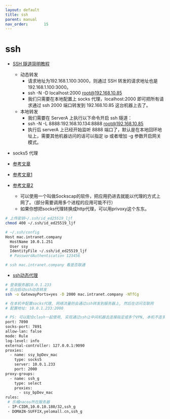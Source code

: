 ```yaml
---
layout: default
title: ssh
parent: manual
nav_order:       15
---
```


# ssh

- [SSH 隧道简明教程](https://www.lixueduan.com/posts/linux/07-ssh-tunnel/)
  - 动态转发
    - 请求地址为192.168.1.100:3000，则通过 SSH 转发的请求地址也是192.168.1.100:3000。
    - ssh -N -D localhost:2000 root@192.168.10.85
    - 我们只需要在本地配置上 socks 代理，localhost:2000 即可把所有请求通过 ssh 2000 端口转发到 192.168.10.85 这台机器上去了。
  - 本地转发
    - 我们需要在 ServerA 上执行以下命令开启 ssh 隧道：
    - ssh -N -L 8888:192.168.10.134:8888 root@192.168.10.85
    - 执行后 serverA 上已经开始监听 8888 端口了，默认是在本地回环地址上，需要其他机器访问的话可以指定 ip 或者增加 -g 参数开启网关模式。

- socks5 代理

- [参考文章](https://wlwang41.github.io/content/ops/ssh%E9%9A%A7%E9%81%93%E4%BB%A3%E7%90%86.html)
- [参考文章1](https://blog.bug-maker.com/archives/47.html)
- [参考文章2](https://www.cnblogs.com/memphise/articles/6420019.html)
  - 可以使用一个叫做Sockscap的软件，把应用扔进去就能以代理的方式上网了。（部分需要调用多个进程的应用可能不行）
  - 如果你想把socks代理转换成http代理，可以用privoxy这个东东。

```bash
# 上传密钥~/.ssh/id_ed25519_ljf
chmod 400 ~/.ssh/id_ed25519_ljf

# ~/.ssh/config
Host mac.intranet.company
  HostName 10.0.1.251
  User ssy
  IdentityFile ~/.ssh/id_ed25519_ljf
  # PasswordAuthentication 123456

# ssh mac.intranet.company 看是否联通
```

- [ssh动态代理](ssh动态代理)

```bash
# 登录服务器10.0.1.233
# 后台启动ssh动态转发
ssh -o GatewayPorts=yes -D 2000 mac.intranet.company -NTfCg

# 在本机中配置socks代理, 网络流量则会通过ssh转发到服务器上, 然后在访问互联网
# 配置地址: 10.0.1.233:2000

# PS: 可以配合clash一起使用, 实现通过ssh让中间机器去连接指定或多个VPN, 本机不连多余的VPN(其实是不想下载一堆的VPN相关软件), 只用clash就能透传流量过去
port: 7890
socks-port: 7891
allow-lan: false
mode: Rule
log-level: info
external-controller: 127.0.0.1:9090
proxies:
  - name: ssy_bpDev_mac
    type: socks5
    server: 10.0.1.233
    port: 2000
proxy-groups:
  - name: ssh_g
    type: select
    proxies:
      - ssy_bpDev_mac
rules:
 # 乐橘nacos所在服务器
 - IP-CIDR,10.0.10.180/32,ssh_g
 - DOMAIN-SUFFIX,yelomall.cn,ssh_g
 
```
